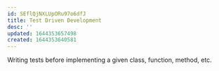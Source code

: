 ```yaml
---
id: SEflQjNXLUpORu97o6dfJ
title: Test Driven Development
desc: ''
updated: 1644353657498
created: 1644353640581
---
```


Writing tests before implementing a given class, function, method, etc.